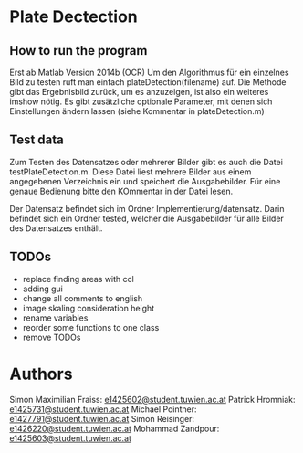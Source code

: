 # Plate Dectection
## How to run the program
Erst ab Matlab Version 2014b (OCR)
Um den Algorithmus für ein einzelnes Bild zu testen ruft man einfach
plateDetection(filename)
auf. Die Methode gibt das Ergebnisbild zurück, um es anzuzeigen, ist also ein weiteres imshow nötig.
Es gibt zusätzliche optionale Parameter, mit denen sich Einstellungen ändern lassen (siehe Kommentar in plateDetection.m)

## Test data
Zum Testen des Datensatzes oder mehrerer Bilder gibt es auch die Datei testPlateDetection.m. Diese Datei liest mehrere Bilder aus einem angegebenen Verzeichnis ein und speichert die Ausgabebilder. Für eine genaue Bedienung bitte den KOmmentar in der Datei lesen.

Der Datensatz befindet sich im Ordner Implementierung/datensatz. Darin befindet sich ein Ordner tested, welcher die Ausgabebilder für alle Bilder des Datensatzes enthält.

## TODOs
* replace finding areas with ccl
* adding gui
* change all comments to english
* image skaling consideration height
* rename variables
* reorder some functions to one class
* remove TODOs

# Authors
Simon Maximilian Fraiss: e1425602@student.tuwien.ac.at
Patrick Hromniak: e1425731@student.tuwien.ac.at
Michael Pointner: e1427791@student.tuwien.ac.at
Simon Reisinger: e1426220@student.tuwien.ac.at
Mohammad Zandpour: e1425603@student.tuwien.ac.at
